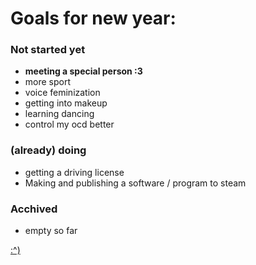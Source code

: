 # **Goals for new year:**

### Not started yet

+ **meeting a special person :3**
+ more sport
+ voice feminization
+ getting into makeup 
+ learning dancing 
+ control my ocd better

### (already) doing 

+ getting a driving license
+ Making and publishing a software / program to steam

### Acchived

+ empty so far 



[:^)](https://cdn.betterttv.net/emote/60291cf782b7c45eb1c942cd/3x)

